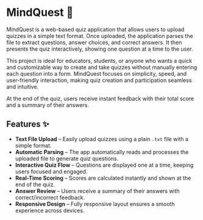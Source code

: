 # MindQuest 🧠

MindQuest is a web-based quiz application that allows users to upload quizzes in a simple text format. Once uploaded, the application parses the file to extract questions, answer choices, and correct answers. It then presents the quiz interactively, showing one question at a time to the user.

This project is ideal for educators, students, or anyone who wants a quick and customizable way to create and take quizzes without manually entering each question into a form. MindQuest focuses on simplicity, speed, and user-friendly interaction, making quiz creation and participation seamless and intuitive.

At the end of the quiz, users receive instant feedback with their total score and a summary of their answers.

## Features ✨

- **Text File Upload** – Easily upload quizzes using a plain `.txt` file with a simple format.
- **Automatic Parsing** – The app automatically reads and processes the uploaded file to generate quiz questions.
- **Interactive Quiz Flow** – Questions are displayed one at a time, keeping users focused and engaged.
- **Real-Time Scoring** – Scores are calculated instantly and shown at the end of the quiz.
- **Answer Review** – Users receive a summary of their answers with correct/incorrect feedback.
- **Responsive Design** – Fully responsive layout ensures a smooth experience across devices.

